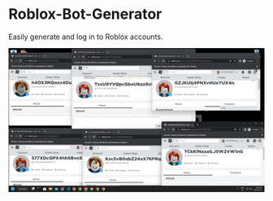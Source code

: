 # Roblox-Bot-Generator

Easily generate and log in to Roblox accounts.

![roblox_accounts.png](README.assets/roblox_accounts.png)
